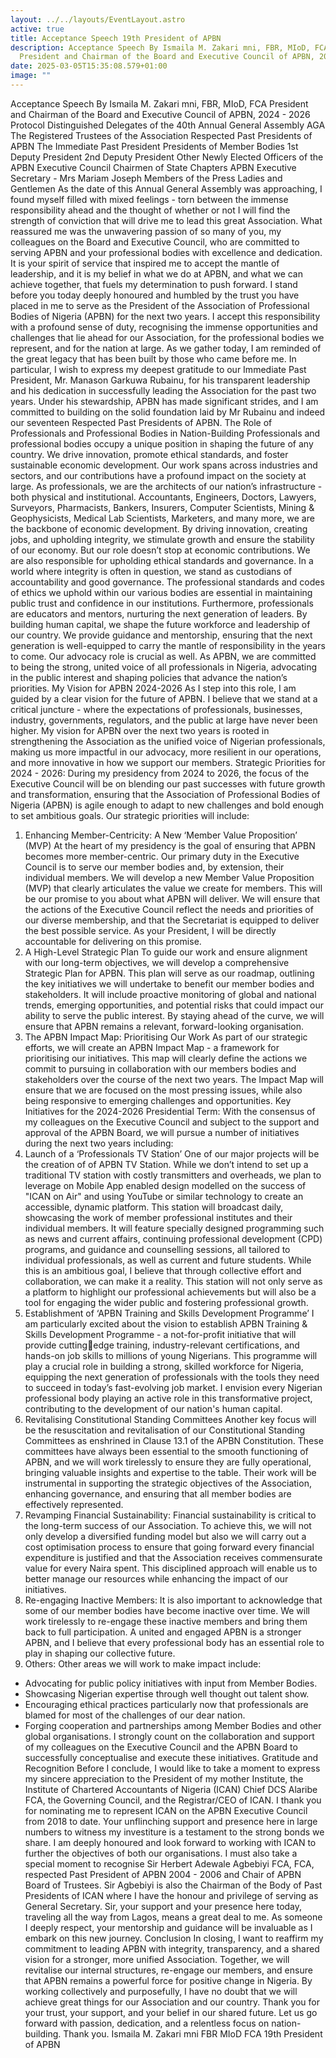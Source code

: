 ```yaml
---
layout: ../../layouts/EventLayout.astro
active: true
title: Acceptance Speech 19th President of APBN
description: Acceptance Speech By Ismaila M. Zakari mni, FBR, MIoD, FCA
  President and Chairman of the Board and Executive Council of APBN, 2024 - 2026
date: 2025-03-05T15:35:08.579+01:00
image: ""
---
```

Acceptance Speech 
By 
Ismaila M. Zakari mni, FBR, MIoD, FCA 
President and Chairman of the Board and Executive Council of APBN, 2024 - 2026 
Protocol 
Distinguished Delegates of the 40th Annual General Assembly AGA 
The Registered Trustees of the Association 
Respected Past Presidents of APBN 
The Immediate Past President 
Presidents of Member Bodies 
1st Deputy President 
2nd Deputy President 
Other Newly Elected Officers of the APBN Executive Council 
Chairmen of State Chapters 
APBN Executive Secretary - Mrs Mariam Joseph 
Members of the Press 
Ladies and Gentlemen 
As the date of this Annual General Assembly was approaching, I found myself filled 
with mixed feelings - torn between the immense responsibility ahead and the thought 
of whether or not I will find the strength of conviction that will drive me to lead this 
great Association. What reassured me was the unwavering passion of so many of you, 
my colleagues on the Board and Executive Council, who are committed to serving 
APBN and your professional bodies with excellence and dedication. It is your spirit 
of service that inspired me to accept the mantle of leadership, and it is my belief in 
what we do at APBN, and what we can achieve together, that fuels my determination 
to push forward. 
I stand before you today deeply honoured and humbled by the trust you have placed 
in me to serve as the President of the Association of Professional Bodies of Nigeria 
(APBN) for the next two years. I accept this responsibility with a profound sense of 
duty, recognising the immense opportunities and challenges that lie ahead for our 
Association, for the professional bodies we represent, and for the nation at large. 
As we gather today, I am reminded of the great legacy that has been built by those 
who came before me. In particular, I wish to express my deepest gratitude to our 
Immediate Past President, Mr. Manason Garkuwa Rubainu, for his transparent 
leadership and his dedication in successfully leading the Association for the past two 
years. Under his stewardship, APBN has made significant strides, and I am 
committed to building on the solid foundation laid by Mr Rubainu and indeed our 
seventeen Respected Past Presidents of APBN. 
The Role of Professionals and Professional Bodies in Nation-Building 
Professionals and professional bodies occupy a unique position in shaping the future 
of any country. We drive innovation, promote ethical standards, and foster sustainable 
economic development. Our work spans across industries and sectors, and our 
contributions have a profound impact on the society at large. 
As professionals, we are the architects of our nation’s infrastructure - both physical 
and institutional. Accountants, Engineers, Doctors, Lawyers, Surveyors, Pharmacists, 
Bankers, Insurers, Computer Scientists, Mining & Geophysicists, Medical Lab 
Scientists, Marketers, and many more, we are the backbone of economic 
development. By driving innovation, creating jobs, and upholding integrity, we 
stimulate growth and ensure the stability of our economy. But our role doesn’t stop at 
economic contributions. 
We are also responsible for upholding ethical standards and governance. In a world 
where integrity is often in question, we stand as custodians of accountability and 
good governance. The professional standards and codes of ethics we uphold within 
our various bodies are essential in maintaining public trust and confidence in our 
institutions. 
Furthermore, professionals are educators and mentors, nurturing the next generation 
of leaders. By building human capital, we shape the future workforce and leadership 
of our country. We provide guidance and mentorship, ensuring that the next 
generation is well-equipped to carry the mantle of responsibility in the years to come. 
Our advocacy role is crucial as well. As APBN, we are committed to being the strong, 
united voice of all professionals in Nigeria, advocating in the public interest and 
shaping policies that advance the nation’s priorities. 
My Vision for APBN 2024-2026
As I step into this role, I am guided by a clear vision for the future of APBN. I believe 
that we stand at a critical juncture - where the expectations of professionals, 
businesses, industry, governments, regulators, and the public at large have never been 
higher. My vision for APBN over the next two years is rooted in strengthening the 
Association as the unified voice of Nigerian professionals, making us more 
impactful in our advocacy, more resilient in our operations, and more innovative in 
how we support our members. 
Strategic Priorities for 2024 - 2026: 
During my presidency from 2024 to 2026, the focus of the Executive Council will be 
on blending our past successes with future growth and transformation, ensuring that 
the Association of Professional Bodies of Nigeria (APBN) is agile enough to adapt to 
new challenges and bold enough to set ambitious goals. Our strategic priorities will 
include: 
1. Enhancing Member-Centricity: A New ‘Member Value Proposition’ 
(MVP)
At the heart of my presidency is the goal of ensuring that APBN becomes 
more member-centric. Our primary duty in the Executive Council is to serve 
our member bodies and, by extension, their individual members. We will 
develop a new Member Value Proposition (MVP) that clearly articulates the 
value we create for members. This will be our promise to you about what 
APBN will deliver. We will ensure that the actions of the Executive Council 
reflect the needs and priorities of our diverse membership, and that the 
Secretariat is equipped to deliver the best possible service. As your President, I 
will be directly accountable for delivering on this promise. 
2. A High-Level Strategic Plan
To guide our work and ensure alignment with our long-term objectives, we 
will develop a comprehensive Strategic Plan for APBN. This plan will serve 
as our roadmap, outlining the key initiatives we will undertake to benefit our 
member bodies and stakeholders. It will include proactive monitoring of 
global and national trends, emerging opportunities, and potential risks that 
could impact our ability to serve the public interest. By staying ahead of the 
curve, we will ensure that APBN remains a relevant, forward-looking 
organisation. 
3. The APBN Impact Map: Prioritising Our Work
As part of our strategic efforts, we will create an APBN Impact Map - a 
framework for prioritising our initiatives. This map will clearly define the 
actions we commit to pursuing in collaboration with our members bodies and 
stakeholders over the course of the next two years. The Impact Map will 
ensure that we are focused on the most pressing issues, while also being 
responsive to emerging challenges and opportunities. 
Key Initiatives for the 2024-2026 Presidential Term: 
With the consensus of my colleagues on the Executive Council and subject to the 
support and approval of the APBN Board, we will pursue a number of initiatives 
during the next two years including: 
1. Launch of a ‘Professionals TV Station’
One of our major projects will be the creation of of APBN TV Station. While 
we don’t intend to set up a traditional TV station with costly transmitters and 
overheads, we plan to leverage on Mobile App enabled design modelled on 
the success of "ICAN on Air" and using YouTube or similar technology to 
create an accessible, dynamic platform. This station will broadcast daily, 
showcasing the work of member professional institutes and their individual 
members. It will feature specially designed programming such as news and 
current affairs, continuing professional development (CPD) programs, and 
guidance and counselling sessions, all tailored to individual professionals, as 
well as current and future students. While this is an ambitious goal, I believe 
that through collective effort and collaboration, we can make it a reality. This 
station will not only serve as a platform to highlight our professional 
achievements but will also be a tool for engaging the wider public and 
fostering professional growth. 
2. Establishment of ‘APBN Training and Skills Development Programme’
I am particularly excited about the vision to establish APBN Training & Skills 
Development Programme - a not-for-profit initiative that will provide cuttingedge training, industry-relevant certifications, and hands-on job skills to 
millions of young Nigerians. This programme will play a crucial role in 
building a strong, skilled workforce for Nigeria, equipping the next generation 
of professionals with the tools they need to succeed in today’s fast-evolving 
job market. I envision every Nigerian professional body playing an active role 
in this transformative project, contributing to the development of our nation's 
human capital. 
3. Revitalising Constitutional Standing Committees
Another key focus will be the resuscitation and revitalisation of our 
Constitutional Standing Committees as enshrined in Clause 13.1 of the APBN 
Constitution. These committees have always been essential to the smooth 
functioning of APBN, and we will work tirelessly to ensure they are fully 
operational, bringing valuable insights and expertise to the table. Their work 
will be instrumental in supporting the strategic objectives of the Association, 
enhancing governance, and ensuring that all member bodies are effectively 
represented. 
4. Revamping Financial Sustainability:
Financial sustainability is critical to the long-term success of our Association. 
To achieve this, we will not only develop a diversified funding model but 
also we will carry out a cost optimisation process to ensure that going 
forward every financial expenditure is justified and that the Association 
receives commensurate value for every Naira spent. This disciplined approach 
will enable us to better manage our resources while enhancing the impact of 
our initiatives. 
5. Re-engaging Inactive Members:
It is also important to acknowledge that some of our member bodies have 
become inactive over time. We will work tirelessly to re-engage these 
inactive members and bring them back to full participation. A united and 
engaged APBN is a stronger APBN, and I believe that every professional body 
has an essential role to play in shaping our collective future. 
6. Others: 
Other areas we will work to make impact include: 
- Advocating for public policy initiatives with input from Member Bodies. 
- Showcasing Nigerian expertise through well thought out talent show. 
- Encouraging ethical practices particularly now that professionals are blamed 
for most of the challenges of our dear nation. 
- Forging cooperation and partnerships among Member Bodies and other 
global organisations.
I strongly count on the collaboration and support of my colleagues on the Executive 
Council and the APBN Board to successfully conceptualise and execute these 
initiatives. 
Gratitude and Recognition
Before I conclude, I would like to take a moment to express my sincere appreciation 
to the President of my mother Institute, the Institute of Chartered Accountants 
of Nigeria (ICAN) Chief DCS Alaribe FCA, the Governing Council, and the 
Registrar/CEO of ICAN. I thank you for nominating me to represent ICAN on the 
APBN Executive Council from 2018 to date. Your unflinching support and presence 
here in large numbers to witness my investiture is a testament to the strong bonds we 
share. I am deeply honoured and look forward to working with ICAN to further the 
objectives of both our organisations. 
I must also take a special moment to recognise Sir Herbert Adewale Agbebiyi FCA, 
FCA, respected Past President of APBN 2004 - 2006 and Chair of APBN Board of 
Trustees. Sir Agbebiyi is also the Chairman of the Body of Past Presidents of ICAN 
where I have the honour and privilege of serving as General Secretary. Sir, your 
support and your presence here today, traveling all the way from Lagos, means a 
great deal to me. As someone I deeply respect, your mentorship and guidance will be 
invaluable as I embark on this new journey. 
Conclusion
In closing, I want to reaffirm my commitment to leading APBN with integrity, 
transparency, and a shared vision for a stronger, more unified Association. Together, 
we will revitalise our internal structures, re-engage our members, and ensure that 
APBN remains a powerful force for positive change in Nigeria. By working 
collectively and purposefully, I have no doubt that we will achieve great things for 
our Association and our country. 
Thank you for your trust, your support, and your belief in our shared future. Let us go 
forward with passion, dedication, and a relentless focus on nation-building. 
Thank you. 
Ismaila M. Zakari mni FBR MIoD FCA 
19th President of APBN

